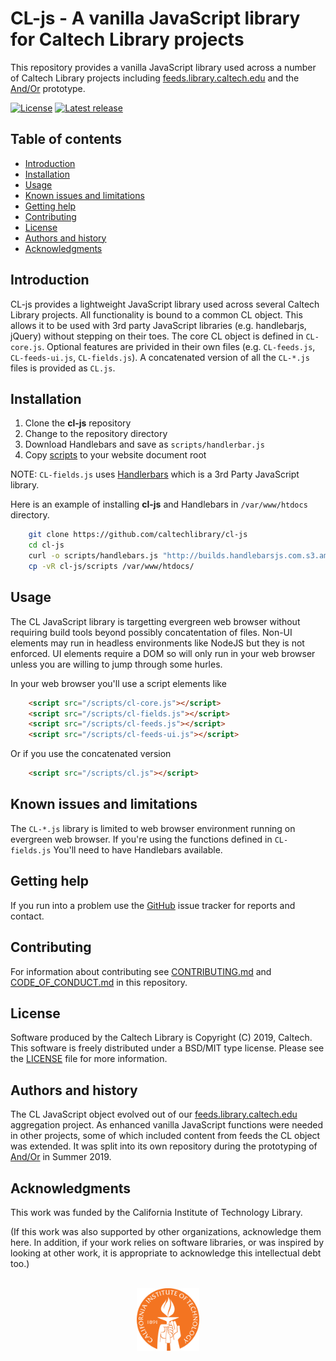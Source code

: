 CL-js - A vanilla JavaScript library for Caltech Library projects
=====================================================

This repository provides a vanilla JavaScript library 
used across a number of Caltech Library projects including 
[feeds.library.caltech.edu](https://feeds.library.caltech.edu)
and the [And/Or](https://github.com/caltechlibrary/andor) prototype.

[![License](https://img.shields.io/badge/License-BSD%203--Clause-blue.svg?style=flat-square)](https://choosealicense.com/licenses/bsd-3-clause)
[![Latest release](https://img.shields.io/badge/Latest_release-1.1.0-b44e88.svg?style=flat-square)](http://shields.io)


Table of contents
-----------------

* [Introduction](#introduction)
* [Installation](#installation)
* [Usage](#usage)
* [Known issues and limitations](#known-issues-and-limitations)
* [Getting help](#getting-help)
* [Contributing](#contributing)
* [License](#license)
* [Authors and history](#authors-and-history)
* [Acknowledgments](#authors-and-acknowledgments)


Introduction
------------

CL-js provides a lightweight JavaScript library used across several
Caltech Library projects. All functionality is bound to a common CL
object.  This allows it to be used with 3rd party JavaScript libraries
(e.g. handlebarjs, jQuery) without stepping on their toes.
The core CL object is defined in `CL-core.js`. Optional features
are privided in their own files (e.g. `CL-feeds.js`, 
`CL-feeds-ui.js`, `CL-fields.js`). A concatenated version of all
the `CL-*.js` files is provided as `CL.js`.

Installation
------------

1. Clone the **cl-js** repository
2. Change to the repository directory
3. Download Handlebars and save as `scripts/handlerbar.js`
4. Copy [scripts](scripts/) to your website document root

NOTE: `CL-fields.js` uses [Handlerbars](http://handlebarsjs.com/installation.html) which is a 3rd Party JavaScript library.

Here is an example of installing **cl-js** and 
Handlebars in `/var/www/htdocs` directory.

```bash
    git clone https://github.com/caltechlibrary/cl-js
    cd cl-js
    curl -o scripts/handlebars.js "http://builds.handlebarsjs.com.s3.amazonaws.com/handlebars-v4.1.2.js"
    cp -vR cl-js/scripts /var/www/htdocs/
```

Usage
-----

The CL JavaScript library is targetting evergreen web browser
without requiring build tools beyond possibly concatentation of
files. Non-UI elements may run in headless environments like NodeJS
but they is not enforced. UI elements require a DOM so will only
run in your web browser unless you are willing to jump through some
hurles.

In your web browser you'll use a script elements like

```html
    <script src="/scripts/cl-core.js"></script>
    <script src="/scripts/cl-fields.js"></script>
    <script src="/scripts/cl-feeds.js"></script>
    <script src="/scripts/cl-feeds-ui.js"></script>
```

Or if you use the concatenated version

```html
    <script src="/scripts/cl.js"></script>
```


Known issues and limitations
----------------------------

The `CL-*.js` library is limited to web browser environment 
running on evergreen web browser. If you're using the
functions defined in `CL-fields.js` You'll need to have
Handlebars available.


Getting help
------------

If you run into a problem use the [GitHub](https://github.com/caltechlibrary/cl-js/issues) issue tracker for
reports and contact.


Contributing
------------

For information about contributing see [CONTRIBUTING.md](contributing.html)
and [CODE_OF_CONDUCT.md](code-of-conduct.html) in this repository.


License
-------

Software produced by the Caltech Library is Copyright (C) 2019, Caltech.  This software is freely distributed under a BSD/MIT type license.  Please see the [LICENSE](LICENSE) file for more information.


Authors and history
---------------------------

The CL JavaScript object evolved out of our [feeds.library.caltech.edu](https://feeds.library.caltech.edu) aggregation project. As enhanced vanilla 
JavaScript functions were needed in other projects, some of which
included content from feeds the CL object was extended. It was split
into its own repository during the prototyping of [And/Or](https://github.com/caltechlibrary/andor) in Summer 2019.


Acknowledgments
---------------

This work was funded by the California Institute of Technology Library.

(If this work was also supported by other organizations, acknowledge them here.  In addition, if your work relies on software libraries, or was inspired by looking at other work, it is appropriate to acknowledge this intellectual debt too.)

<div align="center">
  <br>
  <a href="https://www.caltech.edu">
    <img width="100" height="100" src="/assets/caltech-round.svg">
  </a>
</div>
